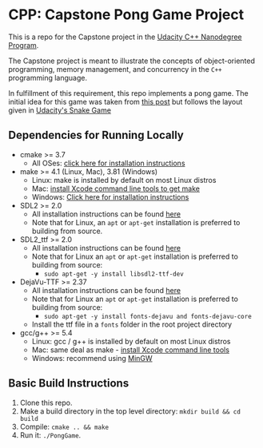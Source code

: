 # CPP: Capstone Pong Game Project

This is a repo for the Capstone project in the [Udacity C++ Nanodegree Program](https://www.udacity.com/course/c-plus-plus-nanodegree--nd213).

The Capstone project is meant to illustrate the concepts of object-oriented programming, memory management, and concurrency in the `C++` programming language.

In fulfillment of this requirement, this repo implements a pong game. The initial idea for this game was taken from [this post](https://austinmorlan.com/posts/pong_clone/) but follows the layout given in [Udacity's Snake Game](https://github.com/udacity/CppND-Capstone-Snake-Game)

## Dependencies for Running Locally
* cmake >= 3.7
  * All OSes: [click here for installation instructions](https://cmake.org/install/)
* make >= 4.1 (Linux, Mac), 3.81 (Windows)
  * Linux: make is installed by default on most Linux distros
  * Mac: [install Xcode command line tools to get make](https://developer.apple.com/xcode/features/)
  * Windows: [Click here for installation instructions](http://gnuwin32.sourceforge.net/packages/make.htm)
* SDL2 >= 2.0
  * All installation instructions can be found [here](https://wiki.libsdl.org/Installation)
  * Note that for Linux, an `apt` or `apt-get` installation is preferred to building from source.
* SDL2_ttf >= 2.0
  * All installation instructions can be found [here](https://www.libsdl.org/projects/SDL_ttf/)
  * Note that for Linux an `apt` or `apt-get` installation is preferred to building from source:
    * `sudo apt-get -y install libsdl2-ttf-dev`
* DejaVu-TTF >= 2.37
  * All installation instructions can be found [here](https://sourceforge.net/projects/dejavu/files/dejavu/2.37/)
  * Note that for Linux an `apt` or `apt-get` installation is preferred to building from source:
    * `sudo apt-get -y install fonts-dejavu and fonts-dejavu-core`
  * Install the ttf file in a `fonts` folder in the root project directory
* gcc/g++ >= 5.4
  * Linux: gcc / g++ is installed by default on most Linux distros
  * Mac: same deal as make - [install Xcode command line tools](https://developer.apple.com/xcode/features/)
  * Windows: recommend using [MinGW](http://www.mingw.org/)

## Basic Build Instructions

1. Clone this repo.
2. Make a build directory in the top level directory: `mkdir build && cd build`
3. Compile: `cmake .. && make`
4. Run it: `./PongGame`.